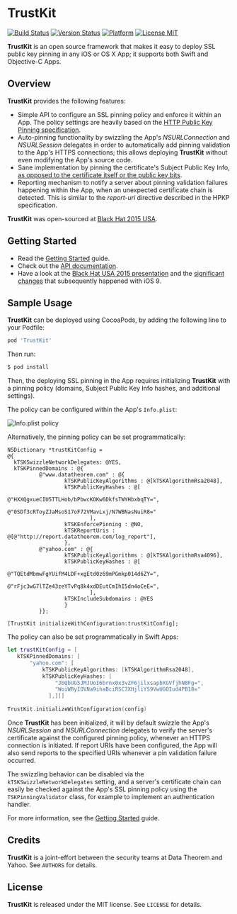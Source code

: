 TrustKit
========

[![Build Status](https://travis-ci.org/datatheorem/TrustKit.svg?branch=1.2.3)](https://travis-ci.org/datatheorem/TrustKit) [![Version Status](https://img.shields.io/cocoapods/v/TrustKit.svg?style=flat)](https://cocoapods.org/pods/TrustKit) [![Platform](https://img.shields.io/cocoapods/p/TrustKit.svg?style=flat)](https://cocoapods.org/pods/TrustKit) [![License MIT](https://img.shields.io/cocoapods/l/TrustKit.svg?style=flat)](https://en.wikipedia.org/wiki/MIT_License)

**TrustKit** is an open source framework that makes it easy to deploy SSL public key pinning in any iOS or OS X App; it supports both Swift and Objective-C Apps.


Overview
--------

**TrustKit** provides the following features:

* Simple API to configure an SSL pinning policy and enforce it within an App. The policy settings are heavily based on the [HTTP Public Key Pinning specification](https://tools.ietf.org/html/rfc7469).
* Auto-pinning functionality by swizzling the App's _NSURLConnection_ and _NSURLSession_ delegates in order to automatically add pinning validation to the App's HTTPS connections; this allows deploying **TrustKit** without even modifying the App's source code.
* Sane implementation by pinning the certificate's Subject Public Key Info, [as opposed to the certificate itself or the public key bits](https://www.imperialviolet.org/2011/05/04/pinning.html).
* Reporting mechanism to notify a server about pinning validation failures happening within the App, when an unexpected certificate chain is detected. This is similar to the _report-uri_ directive described in the HPKP specification.

**TrustKit** was open-sourced at [Black Hat 2015 USA][bh2015-conf].


Getting Started
---------------

* Read the [Getting Started][getting-started] guide.
* Check out the [API documentation][api-doc].
* Have a look at the [Black Hat USA 2015 presentation][bh2015-pdf] and the [significant changes][ios9-post] that subsequently happened with iOS 9.


Sample Usage
------------

**TrustKit** can be deployed using CocoaPods, by adding the following line to your Podfile:

```ruby
pod 'TrustKit'
```

Then run:

```sh
$ pod install
```

Then, the deploying SSL pinning in the App requires initializing **TrustKit** 
with a pinning policy (domains, Subject Public Key Info hashes, and additional settings).

The policy can be configured within the App's `Info.plist`:

![Info.plist policy](https://datatheorem.github.io/TrustKit/images/linking3_dynamic.png)

Alternatively, the pinning policy can be set programmatically:

```objc
NSDictionary *trustKitConfig =
@{
  kTSKSwizzleNetworkDelegates: @YES,
  kTSKPinnedDomains : @{
          @"www.datatheorem.com" : @{
                  kTSKPublicKeyAlgorithms : @[kTSKAlgorithmRsa2048],
                  kTSKPublicKeyHashes : @[
                          @"HXXQgxueCIU5TTLHob/bPbwcKOKw6DkfsTWYHbxbqTY=",
                          @"0SDf3cRToyZJaMsoS17oF72VMavLxj/N7WBNasNuiR8="
                          ],
                  kTSKEnforcePinning : @NO,
                  kTSKReportUris : @[@"http://report.datatheorem.com/log_report"],
                  },
          @"yahoo.com" : @{
                  kTSKPublicKeyAlgorithms : @[kTSKAlgorithmRsa4096],
                  kTSKPublicKeyHashes : @[
                          @"TQEtdMbmwFgYUifM4LDF+xgEtd0z69mPGmkp014d6ZY=",
                          @"rFjc3wG7lTZe43zeYTvPq8k4xdDEutCmIhI5dn4oCeE=",
                          ],
                  kTSKIncludeSubdomains : @YES
                  }
          }};

[TrustKit initializeWithConfiguration:trustKitConfig];
```

The policy can also be set programmatically in Swift Apps:
 
```swift
let trustKitConfig = [
   kTSKPinnedDomains: [
       "yahoo.com": [
           kTSKPublicKeyAlgorithms: [kTSKAlgorithmRsa2048],
           kTSKPublicKeyHashes: [
               "JbQbUG5JMJUoI6brnx0x3vZF6jilxsapbXGVfjhN8Fg=",
               "WoiWRyIOVNa9ihaBciRSC7XHjliYS9VwUGOIud4PB18="
             ],]]]
  
TrustKit.initializeWithConfiguration(config)
```

Once **TrustKit** has been initialized, it will by default swizzle the App's _NSURLSession_ and _NSURLConnection_ delegates to verify the server's certificate against the configured pinning policy, whenever an HTTPS connection is initiated. If report URIs have been configured, the App will also send reports to the specified URIs whenever a pin validation failure occurred.

The swizzling behavior can be disabled via the `kTSKSwizzleNetworkDelegates` setting, and a server's certificate chain can easily be checked against the App's SSL pinning policy using the `TSKPinningValidator` class, for example to implement an authentication handler.

For more information, see the [Getting Started][getting-started] guide.


Credits
-------

**TrustKit** is a joint-effort between the security teams at Data Theorem and Yahoo. See `AUTHORS` for details.


License
-------

**TrustKit** is released under the MIT license. See `LICENSE` for details.

[getting-started]: https://datatheorem.github.io/TrustKit/getting-started/
[bh2015-pdf]: https://datatheorem.github.io/TrustKit/files/TrustKit-BH2015.pdf
[bh2015-conf]: https://www.blackhat.com/us-15/briefings.html#trustkit-code-injection-on-ios-8-for-the-greater-good
[api-doc]: https://datatheorem.github.io/TrustKit/documentation
[ios9-post]: https://datatheorem.github.io/ios/2015/10/17/trustkit-ios-9-shared-cache/
